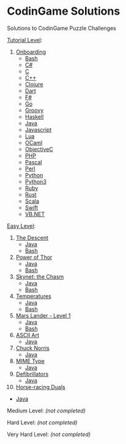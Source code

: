 # CodinGame Solutions
Solutions to CodinGame Puzzle Challenges

[Tutorial Level](https://github.com/BiermanM/CodinGame/tree/master/Tutorial-Level):

1. [Onboarding](https://github.com/BiermanM/CodinGame/tree/master/Tutorial-Level/Onboarding)
   * [Bash](https://github.com/BiermanM/CodinGame/blob/master/Tutorial-Level/Onboarding/Onboarding%20Solution%20(Bash).sh)
   * [C#](https://github.com/BiermanM/CodinGame/blob/master/Tutorial-Level/Onboarding/Onboarding%20Solution%20(C%23).cs)
   * [C](https://github.com/BiermanM/CodinGame/blob/master/Tutorial-Level/Onboarding/Onboarding%20Solution%20(C).c)
   * [C++](https://github.com/BiermanM/CodinGame/blob/master/Tutorial-Level/Onboarding/Onboarding%20Solution%20(C%2B%2B).cpp)
   * [Clojure](https://github.com/BiermanM/CodinGame/blob/master/Tutorial-Level/Onboarding/Onboarding%20Solution%20(Clojure).clj)
   * [Dart](https://github.com/BiermanM/CodinGame/blob/master/Tutorial-Level/Onboarding/Onboarding%20Solution%20(Dart).dart)
   * [F#](https://github.com/BiermanM/CodinGame/blob/master/Tutorial-Level/Onboarding/Onboarding%20Solution%20(F%23).fs)
   * [Go](https://github.com/BiermanM/CodinGame/blob/master/Tutorial-Level/Onboarding/Onboarding%20Solution%20(Go).go)
   * [Groovy](https://github.com/BiermanM/CodinGame/blob/master/Tutorial-Level/Onboarding/Onboarding%20Solution%20(Groovy).groovy)
   * [Haskell](https://github.com/BiermanM/CodinGame/blob/master/Tutorial-Level/Onboarding/Onboarding%20Solution%20(Haskell).hs)
   * [Java](https://github.com/BiermanM/CodinGame/blob/master/Tutorial-Level/Onboarding/Onboarding%20Solution%20(Java).java)
   * [Javascript](https://github.com/BiermanM/CodinGame/blob/master/Tutorial-Level/Onboarding/Onboarding%20Solution%20(Javascript).js)
   * [Lua](https://github.com/BiermanM/CodinGame/blob/master/Tutorial-Level/Onboarding/Onboarding%20Solution%20(Lua).lua)
   * [OCaml](https://github.com/BiermanM/CodinGame/blob/master/Tutorial-Level/Onboarding/Onboarding%20Solution%20(OCaml).ml)
   * [ObjectiveC](https://github.com/BiermanM/CodinGame/blob/master/Tutorial-Level/Onboarding/Onboarding%20Solution%20(ObjectiveC).m)
   * [PHP](https://github.com/BiermanM/CodinGame/blob/master/Tutorial-Level/Onboarding/Onboarding%20Solution%20(PHP).php)
   * [Pascal](https://github.com/BiermanM/CodinGame/blob/master/Tutorial-Level/Onboarding/Onboarding%20Solution%20(Pascal).pp)
   * [Perl](https://github.com/BiermanM/CodinGame/blob/master/Tutorial-Level/Onboarding/Onboarding%20Solution%20(Perl).pl)
   * [Python](https://github.com/BiermanM/CodinGame/blob/master/Tutorial-Level/Onboarding/Onboarding%20Solution%20(Python).py)
   * [Python3](https://github.com/BiermanM/CodinGame/blob/master/Tutorial-Level/Onboarding/Onboarding%20Solution%20(Python3).py)
   * [Ruby](https://github.com/BiermanM/CodinGame/blob/master/Tutorial-Level/Onboarding/Onboarding%20Solution%20(Ruby).rb)
   * [Rust](https://github.com/BiermanM/CodinGame/blob/master/Tutorial-Level/Onboarding/Onboarding%20Solution%20(Rust).rs)
   * [Scala](https://github.com/BiermanM/CodinGame/blob/master/Tutorial-Level/Onboarding/Onboarding%20Solution%20(Scala).sc)
   * [Swift](https://github.com/BiermanM/CodinGame/blob/master/Tutorial-Level/Onboarding/Onboarding%20Solution%20(Swift).swift)
   * [VB.NET](https://github.com/BiermanM/CodinGame/blob/master/Tutorial-Level/Onboarding/Onboarding%20Solution%20(VB.NET).vb)


[Easy Level](https://github.com/BiermanM/CodinGame/tree/master/Easy-Level):


1. [The Descent](https://github.com/BiermanM/CodinGame/tree/master/Easy-Level/The-Descent)
   * [Java](https://github.com/BiermanM/CodinGame/blob/master/Easy-Level/The-Descent/The%20Descent%20Solution%20(Java).java)
   * [Bash](https://github.com/BiermanM/CodinGame/blob/master/Easy-Level/The-Descent/The%20Descent%20Solution%20(Bash).sh)
2. [Power of Thor](https://github.com/BiermanM/CodinGame/tree/master/Easy-Level/Power-of-Thor)
   * [Java](https://github.com/BiermanM/CodinGame/blob/master/Easy-Level/Power-of-Thor/Power%20of%20Thor%20Solution%20(Java).java)
   * [Bash](https://github.com/BiermanM/CodinGame/blob/master/Easy-Level/Power-of-Thor/Power%20of%20Thor%20Solution%20(Bash).sh)
3. [Skynet: the Chasm](https://github.com/BiermanM/CodinGame/tree/master/Easy-Level/Skynet-the-Chasm)
   * [Java](https://github.com/BiermanM/CodinGame/blob/master/Easy-Level/Skynet-the-Chasm/Skynet:%20the%20Chasm%20Solution%20(Java).java)
   * [Bash](https://github.com/BiermanM/CodinGame/blob/master/Easy-Level/Skynet-the-Chasm/Skynet:%20the%20Chasm%20Solution%20(Bash).sh)
4. [Temperatures](https://github.com/BiermanM/CodinGame/tree/master/Easy-Level/Temperatures)
   * [Java](https://github.com/BiermanM/CodinGame/blob/master/Easy-Level/Temperatures/Temperatures%20Solution%20(Java).java)
   * [Bash](https://github.com/BiermanM/CodinGame/blob/master/Easy-Level/Temperatures/Temperatures%20Solution%20(Bash).sh)
5. [Mars Lander - Level 1](https://github.com/BiermanM/CodinGame/tree/master/Easy-Level/Mars-Lander---Level-1)
   * [Java](https://github.com/BiermanM/CodinGame/blob/master/Easy-Level/Mars-Lander---Level-1/Mars%20Lander%20-%20Level%201%20Solution%20(Java).java)
   * [Bash](https://github.com/BiermanM/CodinGame/blob/master/Easy-Level/Mars-Lander---Level-1/Mars%20Lander%20-%20Level%201%20Solution%20(Bash).sh)
6. [ASCII Art](https://github.com/BiermanM/CodinGame/tree/master/Easy-Level/ASCII-Art)
   * [Java](https://github.com/BiermanM/CodinGame/blob/master/Easy-Level/ASCII-Art/ASCII%20Art%20Solution%20(Java).java)
7. [Chuck Norris](https://github.com/BiermanM/CodinGame/tree/master/Easy-Level/Chuck-Norris)
   * [Java](https://github.com/BiermanM/CodinGame/blob/master/Easy-Level/Chuck-Norris/Chuck%20Norris%20Solution%20(Java).java)
8. [MIME Type](https://github.com/BiermanM/CodinGame/tree/master/Easy-Level/MIME-Type)
   * [Java](https://github.com/BiermanM/CodinGame/blob/master/Easy-Level/MIME-Type/MIME%20Type%20Solution%20(Java).java)
9. [Defibrillators](https://github.com/BiermanM/CodinGame/tree/master/Easy-Level/Defibrillators)
   * [Java](https://github.com/BiermanM/CodinGame/blob/master/Easy-Level/Defibrillators/Defibrillators%20Solution%20(Java).java)
10. [Horse-racing Duals](https://github.com/BiermanM/CodinGame/tree/master/Easy-Level/Horse-racing-Duals)
   * [Java](https://github.com/BiermanM/CodinGame/blob/master/Easy-Level/Horse-racing-Duals/Horse-racing%20Duals%20Solution%20(Java).java)

Medium Level: *(not completed)*

Hard Level: *(not completed)*

Very Hard Level: *(not completed)*
